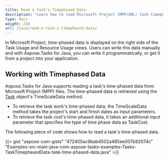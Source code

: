 ```yaml
---
title: Read a Task's Timephased Data
description: "Learn how to read Microsoft Project (MPP/XML) task timephased data using Aspose.Tasks for Java."
type: docs
weight: 210
url: /java/read-a-task-s-timephased-data/
---
```


In Microsoft Project, time-phased data is displayed on the right side of the Task Usage and Resource Usage views. Users can write this data manually and with Aspose.Tasks for Java, you can write it programmatically, or get it from a project into your application.

## **Working with Timephased Data**
Aspose.Tasks for Java supports reading a task's time-phased data from Microsoft Project (MPP) files. The time-phased data is retrieved using the [Task](https://apireference.aspose.com/tasks/java/com.aspose.tasks/Task/) object's TimeScaleData method.

- To retrieve the task work's time-phased data, the TimeScaleData method takes the project's start and finish dates as input parameters.
- To retrieve the task cost's time-phased data, it takes an additional input parameter that specifies the type of time phase data as TaskCost.

The following piece of code shows how to read a task's time-phased data.

{{< gist "aspose-com-gists" "472405ac9bab4502a485ee007b92074c" "Examples-src-main-java-com-aspose-tasks-examples-Tasks-TaskTimephasedData-task-time-phased-data.java" >}}
